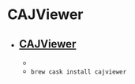 # CAJViewer
- [CAJViewer](https://cajviewer.cnki.net/cajcloud/cajdownload.html)
  - 
  - 
  - `brew cask install cajviewer`
